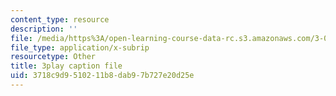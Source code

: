 ```yaml
---
content_type: resource
description: ''
file: /media/https%3A/open-learning-course-data-rc.s3.amazonaws.com/3-091sc-introduction-to-solid-state-chemistry-fall-2010/3718c9d9510211b8dab97b727e20d25e_rR8ZtI8m0Mo.srt
file_type: application/x-subrip
resourcetype: Other
title: 3play caption file
uid: 3718c9d9-5102-11b8-dab9-7b727e20d25e
---
```

